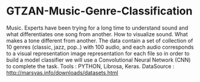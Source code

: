 # GTZAN-Music-Genre-Classification
Music. Experts have been trying for a long time to understand sound and what differentiates one song from another. How to visualize sound. What makes a tone different from another. The data contain a set of collection of 10 genres (classic, jazz, pop..) with 100 audio, and each audio corresponds to a visual representation image representation for each file so in order to build a model classifier we will use a Convolutional Neural Network (CNN) to complete the task. Tools : PYTHON, Librosa, Keras.  DataSource : http://marsyas.info/downloads/datasets.html
